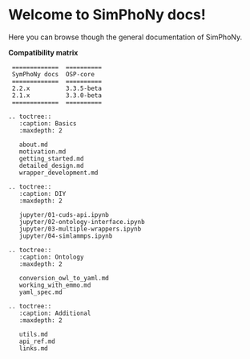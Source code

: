 # Welcome to SimPhoNy docs!
Here you can browse though the general documentation of SimPhoNy.

**Compatibility matrix**

```eval_rst
 =============  ==========
 SymPhoNy docs  OSP-core  
 =============  ==========
 2.2.x          3.3.5-beta
 2.1.x          3.3.0-beta
 =============  ==========
```

```eval_rst
.. toctree::
   :caption: Basics
   :maxdepth: 2

   about.md
   motivation.md
   getting_started.md
   detailed_design.md
   wrapper_development.md

.. toctree::
   :caption: DIY
   :maxdepth: 2

   jupyter/01-cuds-api.ipynb
   jupyter/02-ontology-interface.ipynb
   jupyter/03-multiple-wrappers.ipynb
   jupyter/04-simlammps.ipynb

.. toctree::
   :caption: Ontology
   :maxdepth: 2

   conversion_owl_to_yaml.md
   working_with_emmo.md
   yaml_spec.md

.. toctree::
   :caption: Additional
   :maxdepth: 2

   utils.md
   api_ref.md
   links.md

```
